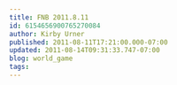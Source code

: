 ```yaml
---
title: FNB 2011.8.11
id: 6154656900765270084
author: Kirby Urner
published: 2011-08-11T17:21:00.000-07:00
updated: 2011-08-14T09:31:33.747-07:00
blog: world_game
tags: 
---
```


